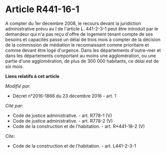 # Article R441-16-1

A compter du 1er décembre 2008, le recours devant la juridiction administrative prévu au I de l'article L. 441-2-3-1 peut
être introduit par le demandeur qui n'a pas reçu d'offre de logement tenant compte de ses besoins et capacités passé un délai
de trois mois à compter de la décision de la commission de médiation le reconnaissant comme prioritaire et comme devant être
logé d'urgence. Dans les départements d'outre-mer et dans les départements comportant au moins une agglomération, ou une
partie d'une agglomération, de plus de 300 000 habitants, ce délai est de six mois.

**Liens relatifs à cet article**

_Modifié par_:

  - Décret n°2016-1866 du 23 décembre 2016 - art. 1

_Cité par_:

  - Code de justice administrative. - art. R778-1 (V)
  - Code de justice administrative. - art. R778-2 (V)
  - Code de la construction et de l'habitation. - art. R*441-18-2 (V)

_Cite_:

  - Code de la construction et de l'habitation. - art. L441-2-3-1
